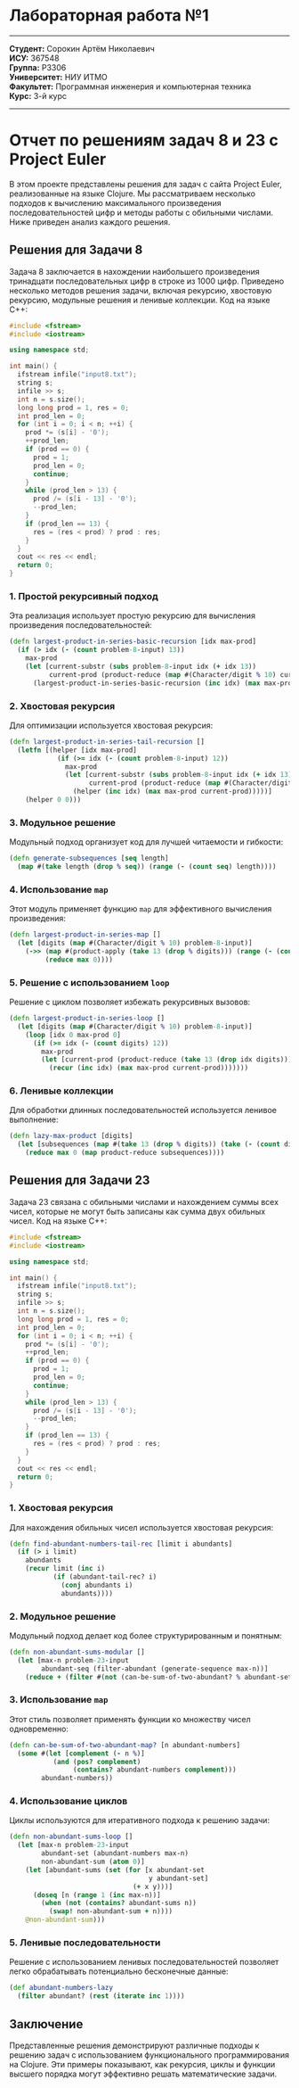 # Лабораторная работа №1

---

**Студент:** Сорокин Артём Николаевич   
**ИСУ:** 367548    
**Группа:** P3306    
**Университет:** НИУ ИТМО  
**Факультет:** Программная инженерия и компьютерная техника  
**Курс:** 3-й курс

---

# Отчет по решениям задач 8 и 23 с Project Euler

В этом проекте представлены решения для задач с сайта Project Euler, реализованные на языке Clojure. Мы рассматриваем несколько подходов к вычислению максимального произведения последовательностей цифр и методы работы с обильными числами. Ниже приведен анализ каждого решения.

## Решения для Задачи 8

Задача 8 заключается в нахождении наибольшего произведения тринадцати последовательных цифр в строке из 1000 цифр. Приведено несколько методов решения задачи, включая рекурсию, хвостовую рекурсию, модульные решения и ленивые коллекции.
Код на языке C++:
```cpp
#include <fstream>
#include <iostream>

using namespace std;

int main() {
  ifstream infile("input8.txt");
  string s;
  infile >> s;
  int n = s.size();
  long long prod = 1, res = 0;
  int prod_len = 0;
  for (int i = 0; i < n; ++i) {
    prod *= (s[i] - '0');
    ++prod_len;
    if (prod == 0) {
      prod = 1;
      prod_len = 0;
      continue;
    }
    while (prod_len > 13) {
      prod /= (s[i - 13] - '0');
      --prod_len;
    }
    if (prod_len == 13) {
      res = (res < prod) ? prod : res;
    }
  }
  cout << res << endl;
  return 0;
}
```

### 1. Простой рекурсивный подход

Эта реализация использует простую рекурсию для вычисления произведения последовательностей:

```clojure
(defn largest-product-in-series-basic-recursion [idx max-prod]
  (if (> idx (- (count problem-8-input) 13))
    max-prod
    (let [current-substr (subs problem-8-input idx (+ idx 13))
          current-prod (product-reduce (map #(Character/digit % 10) current-substr))]
      (largest-product-in-series-basic-recursion (inc idx) (max max-prod current-prod)))))
```

### 2. Хвостовая рекурсия

Для оптимизации используется хвостовая рекурсия:

```clojure
(defn largest-product-in-series-tail-recursion []
  (letfn [(helper [idx max-prod]
            (if (>= idx (- (count problem-8-input) 12))
              max-prod
              (let [current-substr (subs problem-8-input idx (+ idx 13))
                    current-prod (product-reduce (map #(Character/digit % 10) current-substr))]
                (helper (inc idx) (max max-prod current-prod)))))]
    (helper 0 0)))
```

### 3. Модульное решение

Модульный подход организует код для лучшей читаемости и гибкости:

```clojure
(defn generate-subsequences [seq length]
  (map #(take length (drop % seq)) (range (- (count seq) length))))
```

### 4. Использование `map`

Этот модуль применяет функцию `map` для эффективного вычисления произведения:

```clojure
(defn largest-product-in-series-map []
  (let [digits (map #(Character/digit % 10) problem-8-input)]
    (->> (map #(product-apply (take 13 (drop % digits))) (range (- (count digits) 12)))
         (reduce max 0))))
```

### 5. Решение с использованием `loop`

Решение с циклом позволяет избежать рекурсивных вызовов:

```clojure
(defn largest-product-in-series-loop []
  (let [digits (map #(Character/digit % 10) problem-8-input)]
    (loop [idx 0 max-prod 0]
      (if (>= idx (- (count digits) 12))
        max-prod
        (let [current-prod (product-reduce (take 13 (drop idx digits)))]
          (recur (inc idx) (max max-prod current-prod)))))))
```

### 6. Ленивые коллекции

Для обработки длинных последовательностей используется ленивое выполнение:

```clojure
(defn lazy-max-product [digits]
  (let [subsequences (map #(take 13 (drop % digits)) (take (- (count digits) 12) (iterate inc 0)))]
    (reduce max 0 (map product-reduce subsequences))))
```

## Решения для Задачи 23

Задача 23 связана с обильными числами и нахождением суммы всех чисел, которые не могут быть записаны как сумма двух обильных чисел.
Код на языке C++:
```cpp
#include <fstream>
#include <iostream>

using namespace std;

int main() {
  ifstream infile("input8.txt");
  string s;
  infile >> s;
  int n = s.size();
  long long prod = 1, res = 0;
  int prod_len = 0;
  for (int i = 0; i < n; ++i) {
    prod *= (s[i] - '0');
    ++prod_len;
    if (prod == 0) {
      prod = 1;
      prod_len = 0;
      continue;
    }
    while (prod_len > 13) {
      prod /= (s[i - 13] - '0');
      --prod_len;
    }
    if (prod_len == 13) {
      res = (res < prod) ? prod : res;
    }
  }
  cout << res << endl;
  return 0;
}
```
### 1. Хвостовая рекурсия

Для нахождения обильных чисел используется хвостовая рекурсия:

```clojure
(defn find-abundant-numbers-tail-rec [limit i abundants]
  (if (> i limit)
    abundants
    (recur limit (inc i)
           (if (abundant-tail-rec? i)
             (conj abundants i)
             abundants))))
```

### 2. Модульное решение

Модульный подход делает код более структурированным и понятным:

```clojure
(defn non-abundant-sums-modular []
  (let [max-n problem-23-input
        abundant-seq (filter-abundant (generate-sequence max-n))]
    (reduce + (filter #(not (can-be-sum-of-two-abundant? % abundant-set)) (generate-sequence (inc max-n))))))
```

### 3. Использование `map`

Этот стиль позволяет применять функции ко множеству чисел одновременно:

```clojure
(defn can-be-sum-of-two-abundant-map? [n abundant-numbers]
  (some #(let [complement (- n %)]
           (and (pos? complement)
                (contains? abundant-numbers complement)))
        abundant-numbers))
```

### 4. Использование циклов

Циклы используются для итеративного подхода к решению задачи:

```clojure
(defn non-abundant-sums-loop []
  (let [max-n problem-23-input
        abundant-set (abundant-numbers max-n)
        non-abundant-sum (atom 0)]
    (let [abundant-sums (set (for [x abundant-set
                                   y abundant-set]
                               (+ x y)))]
      (doseq [n (range 1 (inc max-n))]
        (when (not (contains? abundant-sums n))
          (swap! non-abundant-sum + n))))
    @non-abundant-sum)))
```

### 5. Ленивые последовательности

Решение с использованием ленивых последовательностей позволяет легко обрабатывать потенциально бесконечные данные:

```clojure
(def abundant-numbers-lazy
  (filter abundant? (rest (iterate inc 1))))
```

## Заключение

Представленные решения демонстрируют различные подходы к решению задач с использованием функционального программирования на Clojure. Эти примеры показывают, как рекурсия, циклы и функции высшего порядка могут эффективно решать математические задачи.
